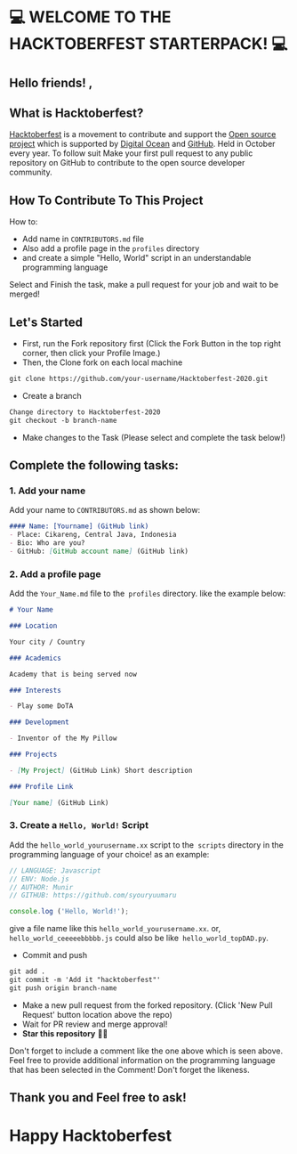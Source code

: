 # 💻 WELCOME TO THE HACKTOBERFEST STARTERPACK! 💻
## Hello friends! ,
## What is Hacktoberfest?
[Hacktoberfest](https://hacktoberfest.digitalocean.com/) is a movement to contribute and support the [Open source project](https://github.com/open-source) which is supported by [Digital Ocean](https://www.digitalocean.com/) and [GitHub]( https://github.com/blog/2433-celebrate-open-source-this-october-with-hacktoberfest). Held in October every year. To follow suit Make your first pull request to any public repository on GitHub to contribute to the open source developer community.

## How To Contribute To This Project
How to:

* Add name in `CONTRIBUTORS.md` file
* Also add a profile page in the `profiles` directory
* and create a simple "Hello, World" script in an understandable programming language

Select and Finish the task, make a pull request for your job and wait to be merged!

## Let's Started
* First, run the Fork repository first (Click the Fork Button in the top right corner, then click your Profile Image.)
* Then, the Clone fork on each local machine

```markdown
git clone https://github.com/your-username/Hacktoberfest-2020.git
```

* Create a branch

```markdown
Change directory to Hacktoberfest-2020
git checkout -b branch-name
```

* Make changes to the Task (Please select and complete the task below!)
## Complete the following tasks:
### 1. Add your name
Add your name to `CONTRIBUTORS.md` as shown below:

```markdown
#### Name: [Yourname] (GitHub link)
- Place: Cikareng, Central Java, Indonesia
- Bio: Who are you?
- GitHub: [GitHub account name] (GitHub link)
```

### 2. Add a profile page
Add the `Your_Name.md` file to the` profiles` directory. like the example below:

```markdown
# Your Name

### Location

Your city / Country

### Academics

Academy that is being served now

### Interests

- Play some DoTA

### Development

- Inventor of the My Pillow

### Projects

- [My Project] (GitHub Link) Short description

### Profile Link

[Your name] (GitHub Link)
```

### 3. Create a `Hello, World!` Script
Add the `hello_world_yourusername.xx` script to the` scripts` directory in the programming language of your choice! as an example:

```Javascript
// LANGUAGE: Javascript
// ENV: Node.js
// AUTHOR: Munir
// GITHUB: https://github.com/syouryuumaru

console.log ('Hello, World!');
```

give a file name like this `hello_world_yourusername.xx`. or, `hello_world_ceeeeebbbbb.js` could also be like` hello_world_topDAD.py`.

* Commit and push

```markdown
git add .
git commit -m 'Add it "hacktoberfest"'
git push origin branch-name
```

* Make a new pull request from the forked repository. (Click 'New Pull Request' button location above the repo)
* Wait for PR review and merge approval!
* __Star this repository__ 👌🏻


Don't forget to include a comment like the one above which is seen above. Feel free to provide additional information on the programming language that has been selected in the Comment! Don't forget the likeness.

## Thank you and Feel free to ask!

# Happy Hacktoberfest